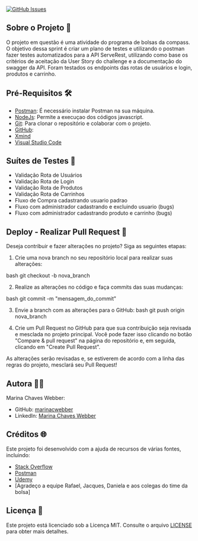 [![GitHub Issues](https://img.shields.io/badge/GitHub-Issues-ff4f00?logo=github&style=flat-square)](https://github.com/marinacwebber/PB_Sprint7_MarinaWebber_Compass/issues)

## Sobre o Projeto 🚀
O projeto em questão é uma atividade do programa de bolsas da compass. 
O objetivo dessa sprint é criar um plano de testes e utilizando o postman fazer testes automatizados para a API ServeRest, 
utilizando como base os critérios de aceitação da User Story do challenge e a documentação do swagger da API. Foram testados os endpoints das rotas de usuários e login, produtos e carrinho. 

## Pré-Requisitos 🛠️

- [Postman](https://www.postman.com/downloads/): É necessário instalar Postman na sua máquina.
- [NodeJs](https://nodejs.org/pt-br/download): Permite a execuçao dos códigos javascript.
- [Git](https://git-scm.com/downloads): Para clonar o repositório e colaborar com o projeto.
- [GitHub](https://github.com/join): 
- [Xmind](https://xmind.app/download/)
- [Visual Studio Code](https://code.visualstudio.com/)

## Suítes de Testes 🚀

- Validação Rota de Usuários
- Validação Rota de Login
- Validação Rota de Produtos
- Validação Rota de Carrinhos 
- Fluxo de Compra cadastrando usuario padrao 
- Fluxo com administrador cadastrando e excluindo usuario (bugs)
- Fluxo com administrador cadastrando produto e carrinho (bugs)

## Deploy - Realizar Pull Request 🤖

Deseja contribuir e fazer alterações no projeto? Siga as seguintes etapas:

1. Crie uma nova branch no seu repositório local para realizar suas alterações:

bash
git checkout -b nova_branch

2. Realize as alterações no código e faça commits das suas mudanças:

bash
git commit -m "mensagem_do_commit"

3. Envie a branch com as alterações para o GitHub:
bash
git push origin nova_branch

4. Crie um Pull Request no GitHub para que sua contribuição seja revisada e mesclada no projeto principal. Você pode fazer isso clicando no botão "Compare & pull request" na página do repositório e, em seguida, clicando em "Create Pull Request".

As alterações serão revisadas e, se estiverem de acordo com a linha das regras do projeto, mesclará seu Pull Request!

## Autora 👩‍💻

Marina Chaves Webber:
- GitHub: [marinacwebber](https://github.com/marinacwebber)
- LinkedIn: [Marina Chaves Webber](https://www.linkedin.com/in/marina-chaves-webber-6b844a230/)

## Créditos 🌐

Este projeto foi desenvolvido com a ajuda de recursos de várias fontes, incluindo:

- [Stack Overflow](https://stackoverflow.com/)
- [Postman](https://www.postman.com/api-documentation-tool/)
- [Udemy](https://compassuol.udemy.com/course/automacao-de-testes-de-api-com-postman-projeto-de-testes)
- [Agradeço a equipe Rafael, Jacques, Daniela e aos colegas do time da bolsa] 

## Licença 📜 

Este projeto está licenciado sob a Licença MIT. Consulte o arquivo [LICENSE](/LICENCE) para obter mais detalhes.